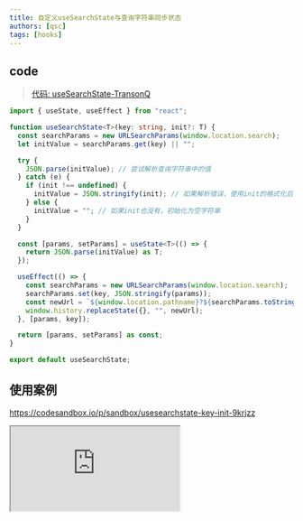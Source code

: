 ```yaml
---
title: 自定义useSearchState与查询字符串同步状态
authors: [qsc]
tags: [hooks]
---
```




## code

> [代码: useSearchState-TransonQ](https://gist.github.com/TransonQ/1c34c4785631285e41a88e8397212b6f)

```ts
import { useState, useEffect } from "react";

function useSearchState<T>(key: string, init?: T) {
  const searchParams = new URLSearchParams(window.location.search);
  let initValue = searchParams.get(key) || "";

  try {
    JSON.parse(initValue); // 尝试解析查询字符串中的值
  } catch (e) {
    if (init !== undefined) {
      initValue = JSON.stringify(init); // 如果解析错误，使用init的格式化后的值
    } else {
      initValue = ""; // 如果init也没有，初始化为空字符串
    }
  }

  const [params, setParams] = useState<T>(() => {
    return JSON.parse(initValue) as T;
  });

  useEffect(() => {
    const searchParams = new URLSearchParams(window.location.search);
    searchParams.set(key, JSON.stringify(params));
    const newUrl = `${window.location.pathname}?${searchParams.toString()}`;
    window.history.replaceState({}, "", newUrl);
  }, [params, key]);

  return [params, setParams] as const;
}

export default useSearchState;

```

## 使用案例

https://codesandbox.io/p/sandbox/usesearchstate-key-init-9krjzz

<iframe
      src="https://codesandbox.io/embed/9krjzz?view=Editor+%2B+Preview&module=%2Fsrc%2Fhooks%2FuseSearchState.ts&expanddevtools=1"
      style={{ width: '100%', height: '600px', border: '0', borderRadius: '4px', overflow: 'hidden' }}
      title="useSearchState('key',init)"
      allow="accelerometer; ambient-light-sensor; camera; encrypted-media; geolocation; gyroscope; hid; microphone; midi; payment; usb; vr; xr-spatial-tracking"
      sandbox="allow-forms allow-modals allow-popups allow-presentation allow-same-origin allow-scripts"
    ></iframe>
